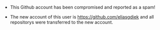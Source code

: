 - This Github account has been compromised and reported as a spam!

- The new account of this user is https://github.com/eliasgdiek and all repositorys were transferred to the new account.